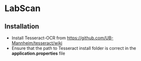 # LabScan

## Installation

- Install Tesseract-OCR from https://github.com/UB-Mannheim/tesseract/wiki
- Ensure that the path to Tesseract install folder is correct in the **application.properties** file